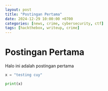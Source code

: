 ```yaml
---
layout: post
title: "Postingan Pertama"
date: 2024-12-29 10:00:00 +0700
categories: [news, crime, cybersecurity, ctf]
tags: [hackthebox, writeup, crime]
---
```


# Postingan Pertama

Halo ini adalah postingan pertama

```python
x = "testing cuy"

print(x)
```